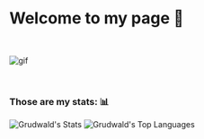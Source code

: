 # Welcome to my page 🤠
<br>

![gif](https://64.media.tumblr.com/a98891c693052dd873231ab51b721421/d6aa089c4433b10c-24/s540x810/e3e7c8e5bd73aa7e1419dda89d03159a9d511286.gifv)

<br>

### Those are my stats: 📊
![Grudwald's Stats](https://github-readme-stats.vercel.app/api?username=Grudwald&theme=dark&show_icons=true&hide_border=true&count_private=true)
![Grudwald's Top Languages](https://github-readme-stats.vercel.app/api/top-langs/?username=Grudwald&theme=dark&show_icons=true&hide_border=true&layout=compact)

<br>

